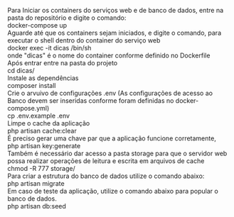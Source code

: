 Para Iniciar os containers do serviços web e de banco de dados, entre na pasta do repositório e digite o comando:  
	docker-compose up  
Aguarde até que os containers sejam iniciados, e digite o comando, para executar o shell dentro do container do serviço web  
	docker exec -it dicas /bin/sh  
	onde "dicas" é o nome do container conforme definido no Dockerfile  
Após entrar entre na pasta do projeto  
	cd dicas/  
Instale as dependências  
	composer install  
Crie o arvuivo de configurações .env (As configurações de acesso ao Banco devem ser inseridas conforme foram definidas no docker-compose.yml)  
	cp .env.example .env  
Limpe o cache da aplicação  
	php artisan cache:clear  
É preciso gerar uma chave par que a aplicação funcione corretamente,  
	php artisan key:generate  
Também é necessário dar acesso a pasta storage para que o servidor web possa realizar operações de leitura e escrita em arquivos de cache  
	chmod -R 777 storage/  
Para criar a estrutura do banco de dados utilize o comando abaixo:  
	php artisan migrate  
Em caso de teste da aplicação, utilize o comando abaixo para popular o banco de dados.  
	php artisan db:seed

